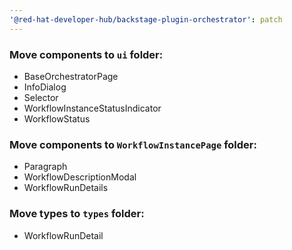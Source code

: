 ```yaml
---
'@red-hat-developer-hub/backstage-plugin-orchestrator': patch
---
```


### Move components to `ui` folder:

- BaseOrchestratorPage
- InfoDialog
- Selector
- WorkflowInstanceStatusIndicator
- WorkflowStatus

### Move components to `WorkflowInstancePage` folder:

- Paragraph
- WorkflowDescriptionModal
- WorkflowRunDetails

### Move types to `types` folder:

- WorkflowRunDetail
